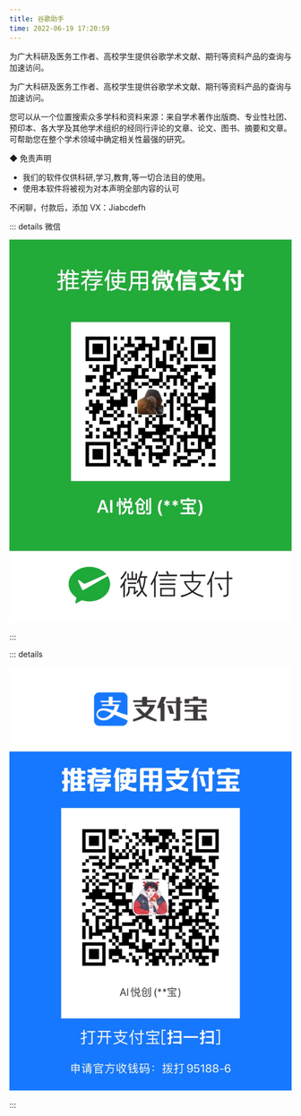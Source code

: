 ```yaml
---
title: 谷歌助手
time: 2022-06-19 17:20:59
---
```


为广大科研及医务工作者、高校学生提供谷歌学术文献、期刊等资料产品的查询与加速访问。

为广大科研及医务工作者、高校学生提供谷歌学术文献、期刊等资料产品的查询与加速访问。

您可以从一个位置搜索众多学科和资料来源：来自学术著作出版商、专业性社团、预印本、各大学及其他学术组织的经同行评论的文章、论文、图书、摘要和文章。可帮助您在整个学术领域中确定相关性最强的研究。

◆ 免责声明

- 我们的软件仅供科研,学习,教育,等一切合法目的使用。
- 使用本软件将被视为对本声明全部内容的认可

不闲聊，付款后，添加 VX：Jiabcdefh

::: details 微信

![IMG_3148](./vpn.assets/weixing.JPG)

:::



::: details

![IMG_3149](./vpn.assets/zfb.JPG)

:::
